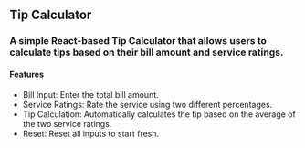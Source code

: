 ## Tip Calculator

### A simple React-based Tip Calculator that allows users to calculate tips based on their bill amount and service ratings.

#### Features

- Bill Input: Enter the total bill amount.
- Service Ratings: Rate the service using two different percentages.
- Tip Calculation: Automatically calculates the tip based on the average of the two service ratings.
- Reset: Reset all inputs to start fresh.
